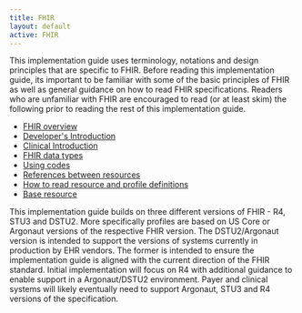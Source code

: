 ```yaml
---
title: FHIR
layout: default
active: FHIR
---
```


This implementation guide uses terminology, notations and design principles that are specific to FHIR. Before reading this implementation guide, its important to be familiar with some of the basic principles of FHIR as well as general guidance on how to read FHIR specifications. Readers who are unfamiliar with FHIR are encouraged to read (or at least skim) the following prior to reading the rest of this implementation guide.

   - [FHIR overview](http://build.fhir.org/overview.html)
   - [Developer's Introduction](http://build.fhir.org/overview-dev.html) 
   - [Clinical Introduction](http://build.fhir.org/overview-clinical.html)
   - [FHIR data types](http://build.fhir.org/datatypes.html)
   - [Using codes](http://build.fhir.org/terminologies.html)
   - [References between resources](http://build.fhir.org/references.html)
   - [How to read resource and profile definitions](http://build.fhir.org/formats.html)
   - [Base resource](http://build.fhir.org/resource.html)
   
This implementation guide builds on three different versions of FHIR - R4, STU3 and DSTU2. More specifically profiles are based on US Core or Argonaut versions of the respective FHIR version. The DSTU2/Argonaut version is intended to support the versions of systems currently in production by EHR vendors. The former is intended to ensure the implementation guide is aligned with the current direction of the FHIR standard. Initial implementation will focus on R4 with additional guidance to enable support in a Argonaut/DSTU2 environment. Payer and clinical systems will likely eventually need to support Argonaut, STU3 and R4 versions of the specification.   
